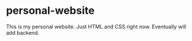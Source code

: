 # personal-website
This is my personal website. Just HTML and CSS right now. Eventually will add backend.
